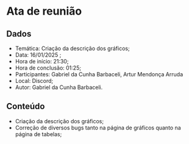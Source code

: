 # Ata de reunião

## Dados

- Temática: Criação da descrição dos gráficos;
- Data: 16/01/2025 ;
- Hora de início: 21:30;
- Hora de conclusão: 01:25;
- Participantes: Gabriel da Cunha Barbaceli, Artur Mendonça Arruda
- Local: Discord;
- Autor: Gabriel da Cunha Barbaceli.

## Conteúdo

- Criação da descrição dos gráficos;
- Correção de diversos bugs tanto na página de gráficos quanto na página de tabelas;
